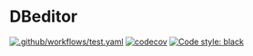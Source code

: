 # DBeditor
[![.github/workflows/test.yaml](https://github.com/BazaroZero/DBeditor/actions/workflows/test.yaml/badge.svg?branch=master)](https://github.com/BazaroZero/DBeditor/actions/workflows/test.yaml)
[![codecov](https://codecov.io/gh/BazaroZero/DBeditor/branch/master/graph/badge.svg?token=TYR87DHTP4)](https://codecov.io/gh/BazaroZero/DBeditor)
[![Code style: black](https://img.shields.io/badge/code%20style-black-000000.svg)](https://github.com/psf/black)
